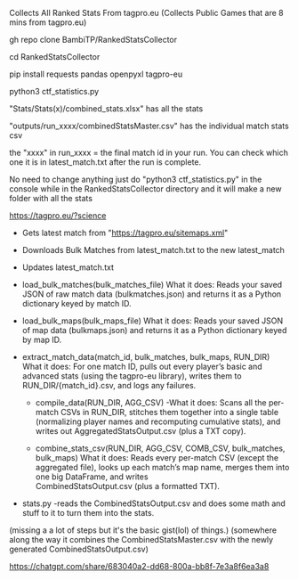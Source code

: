 Collects All Ranked Stats From tagpro.eu (Collects Public Games that are 8 mins from tagpro.eu)

gh repo clone BambiTP/RankedStatsCollector

cd RankedStatsCollector

pip install requests pandas openpyxl tagpro-eu

python3 ctf_statistics.py

"Stats/Stats(x)/combined_stats.xlsx" has all the stats

"outputs/run_xxxx/combinedStatsMaster.csv" has the individual match stats csv

the "xxxx" in run_xxxx = the final match id in your run. You can check which one it is in latest_match.txt after the run is complete.


No need to change anything just do "python3 ctf_statistics.py" in the console while in the RankedStatsCollector directory and it will make a new folder with all the stats


https://tagpro.eu/?science


- Gets latest match from "https://tagpro.eu/sitemaps.xml"
- Downloads Bulk Matches from latest_match.txt to the new latest_match
- Updates latest_match.txt
 - load_bulk_matches(bulk_matches_file)
    What it does: Reads your saved JSON of raw match data (bulkmatches.json) and returns it as a Python dictionary keyed by match ID.

  - load_bulk_maps(bulk_maps_file)
    What it does: Reads your saved JSON of map data (bulkmaps.json) and returns it as a Python dictionary keyed by map ID.

  - extract_match_data(match_id, bulk_matches, bulk_maps, RUN_DIR)
    What it does: For one match ID, pulls out every player’s basic and advanced stats (using the tagpro-eu library), writes them to RUN_DIR/{match_id}.csv, and logs any      failures.

    - compile_data(RUN_DIR, AGG_CSV)
      -What it does: Scans all the per-match CSVs in RUN_DIR, stitches them together into a single table (normalizing player names and recomputing cumulative stats), and        writes out AggregatedStatsOutput.csv (plus a TXT copy).

    - combine_stats_csv(RUN_DIR, AGG_CSV, COMB_CSV, bulk_matches, bulk_maps)
      What it does: Reads every per-match CSV (except the aggregated file), looks up each match’s map name, merges them into one big DataFrame, and writes             
      CombinedStatsOutput.csv (plus a formatted TXT).

  - stats.py
    -reads the CombinedStatsOutput.csv and does some math and stuff to it to turn them into the stats.

(missing a a lot of steps but it's the basic gist(lol) of things.)  (somewhere along the way it combines the CombinedStatsMaster.csv with the newly generated CombinedStatsOutput.csv)

https://chatgpt.com/share/683040a2-dd68-800a-bb8f-7e3a8f6ea3a8



